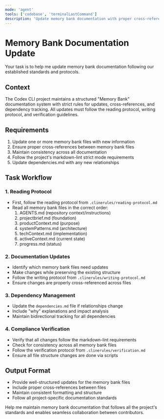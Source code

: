 ```yaml
---
mode: 'agent'
tools: ['codebase', 'terminalLastCommand']
description: 'Update memory bank documentation with proper cross-references'
---
```

# Memory Bank Documentation Update

Your task is to help me update memory bank documentation following our established standards and protocols.

## Context

The Codex CLI project maintains a structured "Memory Bank" documentation system with strict rules for updates, cross-references, and dependency tracking. All updates must follow the reading protocol, writing protocol, and verification guidelines.

## Requirements

1. Update one or more memory bank files with new information
2. Ensure proper cross-references between memory bank files
3. Maintain consistency across all documentation
4. Follow the project's markdown-lint strict mode requirements
5. Update dependencies.md with any new relationships

## Task Workflow

### 1. Reading Protocol
- First, follow the reading protocol from `.clinerules/reading-protocol.md`
- Read all memory bank files in the correct order:
  1. AGENTS.md (repository context/instructions)
  2. projectbrief.md (foundation)
  3. productContext.md (purpose)
  4. systemPatterns.md (architecture)
  5. techContext.md (implementation)
  6. activeContext.md (current state)
  7. progress.md (status)

### 2. Documentation Updates
- Identify which memory bank files need updates
- Make changes while preserving the existing structure
- Follow the writing protocol from `.clinerules/writing-protocol.md`
- Ensure changes are properly cross-referenced across files

### 3. Dependency Management
- Update the `dependencies.md` file if relationships change
- Include "why" explanations and impact analysis
- Maintain bidirectional tracking for all dependencies

### 4. Compliance Verification
- Verify that all changes follow the markdown-lint requirements
- Check for consistency across all memory bank files
- Follow the verification protocol from `.clinerules/verification.md`
- Ensure all file structure changes are done via scripts

## Output Format
- Provide well-structured updates for the memory bank files
- Include proper cross-references between files
- Maintain consistent formatting and structure
- Follow all project-specific documentation standards

Help me maintain memory bank documentation that follows all the project's standards and enables seamless collaboration between contributors.
